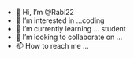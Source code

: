 - 👋 Hi, I’m @Rabi22
- 👀 I’m interested in ...coding
- 🌱 I’m currently learning ... student
- 💞️ I’m looking to collaborate on ...
- 📫 How to reach me ...

<!---
Rabi22/Rabi22 is a ✨ special ✨ repository because its `README.md` (this file) appears on your GitHub profile.
You can click the Preview link to take a look at your changes.
--->
